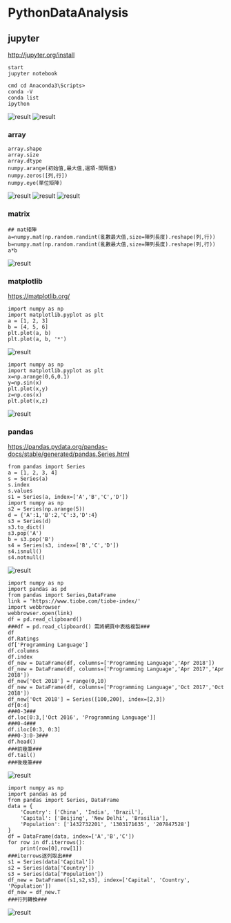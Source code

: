 # PythonDataAnalysis

## jupyter
http://jupyter.org/install
```
start 
jupyter notebook

cmd cd Anaconda3\Scripts>
conda -V
conda list
ipython
```
![result](pic/conda-v.png)
![result](pic/conda%20list.png)

### array
```
array.shape
array.size
array.dtype
numpy.arange(初始值,最大值,選項-間隔值)
numpy.zeros([列,行])
numpy.eye(單位矩陣)
```
![result](pic/python_array.PNG)
![result](pic/python_array2.PNG)
![result](pic/python_array3.PNG)

### matrix
```
## mat矩陣
a=numpy.mat(np.random.randint(亂數最大值,size=陣列長度).reshape(列,行))
b=numpy.mat(np.random.randint(亂數最大值,size=陣列長度).reshape(列,行))
a*b
```
![result](pic/matrix.PNG)

### matplotlib
https://matplotlib.org/
```
import numpy as np
import matplotlib.pyplot as plt
a = [1, 2, 3]
b = [4, 5, 6]
plt.plot(a, b)
plt.plot(a, b, '*')
```
![result](pic/plot.PNG)
```
import numpy as np
import matplotlib.pyplot as plt
x=np.arange(0,6,0.1)
y=np.sin(x)
plt.plot(x,y)
z=np.cos(x)
plt.plot(x,z)
```
![result](pic/plot2.PNG)

### pandas
https://pandas.pydata.org/pandas-docs/stable/generated/pandas.Series.html
```
from pandas import Series
a = [1, 2, 3, 4]
s = Series(a)
s.index
s.values
s1 = Series(a, index=['A','B','C','D'])
import numpy as np
s2 = Series(np.arange(5))
d = {'A':1,'B':2,'C':3,'D':4}
s3 = Series(d)
s3.to_dict()
s3.pop('A')
b = s3.pop('B')
s4 = Series(s3, index=['B','C','D'])
s4.isnull()
s4.notnull()
```
![result](pic/panda.PNG)

```
import numpy as np
import pandas as pd
from pandas import Series,DataFrame
link = 'https://www.tiobe.com/tiobe-index/'
import webbrowser
webbrowser.open(link)
df = pd.read_clipboard()
###df = pd.read_clipboard() 需將網頁中表格複製###
df
df.Ratings
df['Programming Language']
df.columns
df.index
df_new = DataFrame(df, columns=['Programming Language','Apr 2018'])
df_new = DataFrame(df, columns=['Programming Language','Apr 2017','Apr 2018'])
df_new['Oct 2018'] = range(0,10)
df_new = DataFrame(df, columns=['Programming Language','Oct 2017','Oct 2018'])
df_new['Oct 2018'] = Series([100,200], index=[2,3])
df[0:4]
###0-3###
df.loc[0:3,['Oct 2016', 'Programming Language']]
###0-4###
df.iloc[0:3, 0:3]
###0-3:0-3###
df.head()
###前幾筆###
df.tail()
###後幾筆###
```
![result](pic/dataframe.PNG)
```
import numpy as np
import pandas as pd
from pandas import Series, DataFrame
data = {
    'Country': ['China', 'India', 'Brazil'],
    'Capital': ['Beijing', 'New Delhi', 'Brasilia'],
    'Population': ['1432732201', '1303171635', '207847528']
}
df = DataFrame(data, index=['A','B','C'])
for row in df.iterrows():
    print(row[0],row[1])
###iterrows逐列取出###
s1 = Series(data['Capital'])
s2 = Series(data['Country'])
s3 = Series(data['Population'])
df_new = DataFrame([s1,s2,s3], index=['Capital', 'Country', 'Population'])
df_new = df_new.T
###行列轉換###
```
![result](pic/dataframe2.PNG)
